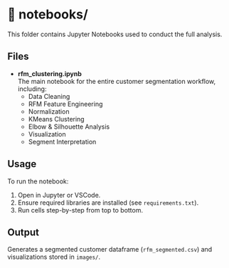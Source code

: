 # 📁 notebooks/

This folder contains Jupyter Notebooks used to conduct the full analysis.

## Files

- **rfm_clustering.ipynb**  
  The main notebook for the entire customer segmentation workflow, including:
  - Data Cleaning
  - RFM Feature Engineering
  - Normalization
  - KMeans Clustering
  - Elbow & Silhouette Analysis
  - Visualization
  - Segment Interpretation

## Usage
To run the notebook:
1. Open in Jupyter or VSCode.
2. Ensure required libraries are installed (see `requirements.txt`).
3. Run cells step-by-step from top to bottom.

## Output
Generates a segmented customer dataframe (`rfm_segmented.csv`) and visualizations stored in `images/`.
